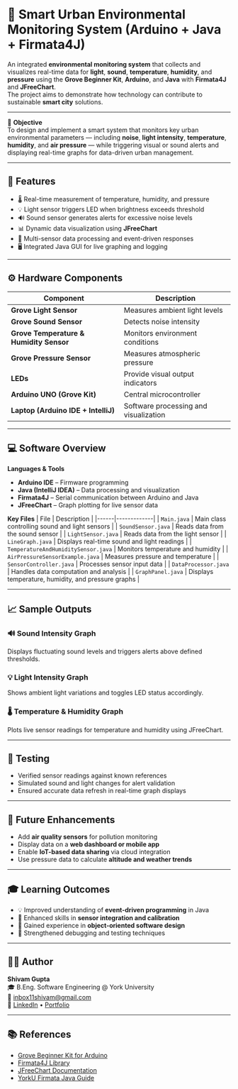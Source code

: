 # 🌆 Smart Urban Environmental Monitoring System (Arduino + Java + Firmata4J)

An integrated **environmental monitoring system** that collects and visualizes real-time data for **light**, **sound**, **temperature**, **humidity**, and **pressure** using the **Grove Beginner Kit**, **Arduino**, and **Java** with **Firmata4J** and **JFreeChart**.  
The project aims to demonstrate how technology can contribute to sustainable **smart city** solutions.

---

🎯 **Objective**  
To design and implement a smart system that monitors key urban environmental parameters — including **noise**, **light intensity**, **temperature**, **humidity**, and **air pressure** — while triggering visual or sound alerts and displaying real-time graphs for data-driven urban management.

---

## 🧩 Features
- 🌡️ Real-time measurement of temperature, humidity, and pressure  
- 💡 Light sensor triggers LED when brightness exceeds threshold  
- 🔊 Sound sensor generates alerts for excessive noise levels  
- 📊 Dynamic data visualization using **JFreeChart**  
- 🧠 Multi-sensor data processing and event-driven responses  
- 🖥️ Integrated Java GUI for live graphing and logging  

---

## ⚙️ Hardware Components
| Component | Description |
|------------|-------------|
| **Grove Light Sensor** | Measures ambient light levels |
| **Grove Sound Sensor** | Detects noise intensity |
| **Grove Temperature & Humidity Sensor** | Monitors environment conditions |
| **Grove Pressure Sensor** | Measures atmospheric pressure |
| **LEDs** | Provide visual output indicators |
| **Arduino UNO (Grove Kit)** | Central microcontroller |
| **Laptop (Arduino IDE + IntelliJ)** | Software processing and visualization |

---

## 💻 Software Overview
**Languages & Tools**
- **Arduino IDE** – Firmware programming  
- **Java (IntelliJ IDEA)** – Data processing and visualization  
- **Firmata4J** – Serial communication between Arduino and Java  
- **JFreeChart** – Graph plotting for live sensor data  

**Key Files**
| File | Description |
|------|-------------|
| `Main.java` | Main class controlling sound and light sensors |
| `SoundSensor.java` | Reads data from the sound sensor |
| `LightSensor.java` | Reads data from the light sensor |
| `LineGraph.java` | Displays real-time sound and light readings |
| `TemperatureAndHumiditySensor.java` | Monitors temperature and humidity |
| `AirPressureSensorExample.java` | Measures pressure and temperature |
| `SensorController.java` | Processes sensor input data |
| `DataProcessor.java` | Handles data computation and analysis |
| `GraphPanel.java` | Displays temperature, humidity, and pressure graphs |

---

## 📈 Sample Outputs

### 🔊 Sound Intensity Graph
Displays fluctuating sound levels and triggers alerts above defined thresholds.

### 💡 Light Intensity Graph
Shows ambient light variations and toggles LED status accordingly.

### 🌡️ Temperature & Humidity Graph
Plots live sensor readings for temperature and humidity using JFreeChart.

---

## 🧪 Testing
- Verified sensor readings against known references  
- Simulated sound and light changes for alert validation  
- Ensured accurate data refresh in real-time graph displays  

---

## 🚀 Future Enhancements
- Add **air quality sensors** for pollution monitoring  
- Display data on a **web dashboard or mobile app**  
- Enable **IoT-based data sharing** via cloud integration  
- Use pressure data to calculate **altitude and weather trends**

---

## 🎓 Learning Outcomes
- 💡 Improved understanding of **event-driven programming** in Java  
- 🔧 Enhanced skills in **sensor integration and calibration**  
- 🧠 Gained experience in **object-oriented software design**  
- 🧰 Strengthened debugging and testing techniques  

---

## 🧑‍💻 Author
**Shivam Gupta**  
🎓 B.Eng. Software Engineering @ York University  
📧 inbox11shivam@gmail.com  
🔗 [LinkedIn](https://linkedin.com/in/shivammmmg) • [Portfolio](https://shivammmmg.com)

---

## 📚 References
- [Grove Beginner Kit for Arduino](https://wiki.seeedstudio.com/Grove-Beginner-Kit-For-Arduino/)  
- [Firmata4J Library](https://github.com/kurbatov/firmata4j)  
- [JFreeChart Documentation](https://www.jfreechart.com)  
- [YorkU Firmata Java Guide](https://www.yorku.ca/professor/drsmith/2021/12/31/firmata-java/)
